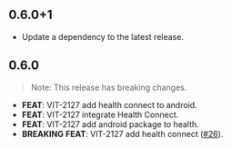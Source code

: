 ## 0.6.0+1

 - Update a dependency to the latest release.

## 0.6.0

> Note: This release has breaking changes.

 - **FEAT**: VIT-2127 add health connect to android.
 - **FEAT**: VIT-2127 integrate Health Connect.
 - **FEAT**: VIT-2127 add android package to health.
 - **BREAKING** **FEAT**: VIT-2127 add health connect ([#26](https://github.com/tryVital/vital-flutter/issues/26)).

